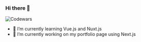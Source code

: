 ### Hi there 👋

<!-- ![Codewars](https://github.r2v.ch/codewars?user=marcin-5&stroke=%2334455e&top_languages=true&theme=dark) -->
![Codewars](https://codewars-stats-ignacio-cuadra.vercel.app/?username=marcin-5&theme=dark)

- 🌱 I’m currently learning Vue.js and Nuxt.js
- 🔭 I’m currently working on my portfolio page using Next.js

<!--
**marcin-5/marcin-5** is a ✨ _special_ ✨ repository because its `README.md` (this file) appears on your GitHub profile.

Here are some ideas to get you started:

- 🔭 I’m currently working on ...
- 🌱 I’m currently learning ...
- 👯 I’m looking to collaborate on ...
- 🤔 I’m looking for help with ...
- 💬 Ask me about ...
- 📫 How to reach me: ...
- 😄 Pronouns: ...
- ⚡ Fun fact: ...
-->
